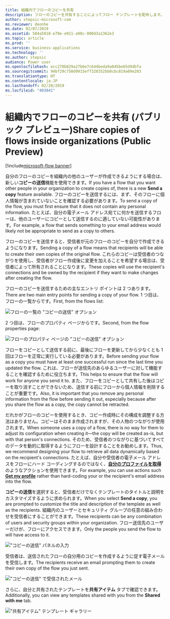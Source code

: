 ```yaml
---
title: 組織内でフローのコピーを共有
description: フローのコピーを共有することによってフロー テンプレートを配布します。
author: stepsic-microsoft-com
ms.reviewer: deonhe
ms.date: 02/07/2019
ms.assetid: 584a5018-e70e-e911-a98c-000d3a1362e3
ms.topic: article
ms.prod: ''
ms.service: business-applications
ms.technology: ''
ms.author: stepsic
audience: Power user
ms.openlocfilehash: ecc270b829a27b6e7c644beda9a045be65d9dbfa
ms.sourcegitcommit: 94bf29c750d9915eff328352bb0cbc819a09e203
ms.translationtype: HT
ms.contentlocale: ja-JP
ms.lasthandoff: 02/20/2019
ms.locfileid: "403841"
---
```

# <a name="share-copies-of-flows-inside-organizations-public-preview"></a><span data-ttu-id="588aa-103">組織内でフローのコピーを共有 (パブリック プレビュー)</span><span class="sxs-lookup"><span data-stu-id="588aa-103">Share copies of flows inside organizations (Public Preview)</span></span>


[!include[microsoft-flow banner](../includes/microsoft-flow.md)]

<span data-ttu-id="588aa-104">自分のフローのコピーを組織内の他のユーザーが作成できるようにする場合は、新しい**コピーの送信**機能を使用できます。</span><span class="sxs-lookup"><span data-stu-id="588aa-104">If you have a flow that you want other people in your organization to create copies of, there is a new **Send a copy** feature available.</span></span> <span data-ttu-id="588aa-105">フローのコピーを送信するには、まず、そのフローに個人情報が含まれていないことを確認する必要があります。</span><span class="sxs-lookup"><span data-stu-id="588aa-105">To send a copy of the flow, you must first ensure that it does not contain any personal information.</span></span> <span data-ttu-id="588aa-106">たとえば、自分の電子メール アドレス宛てに何かを送信するフローは、他のユーザーにコピーとして送信するのに適していない可能性があります。</span><span class="sxs-lookup"><span data-stu-id="588aa-106">For example, a flow that sends something to your email address would likely not be appropriate to send as a copy to others.</span></span>

<span data-ttu-id="588aa-107">フローのコピーを送信すると、受信者が元のフローのコピーを自分で作成できるようになります。</span><span class="sxs-lookup"><span data-stu-id="588aa-107">Sending a copy of a flow means that recipients will be able to create their own copies of the original flow.</span></span> <span data-ttu-id="588aa-108">これらのコピーは受信者のつながりを使用し、受信者がフロー作成後に変更を加えることを希望する場合は、受信者によって所有されることになります。</span><span class="sxs-lookup"><span data-stu-id="588aa-108">These copies will use the recipient's connections and be owned by the recipient if they want to make changes after creating the flow.</span></span>

<span data-ttu-id="588aa-109">フローのコピーを送信するための主なエントリ ポイントは 2 つあります。</span><span class="sxs-lookup"><span data-stu-id="588aa-109">There are two main entry points for sending a copy of your flow.</span></span> <span data-ttu-id="588aa-110">1 つ目は、フローの一覧からです。</span><span class="sxs-lookup"><span data-stu-id="588aa-110">First, from the flows list:</span></span>

![フローの一覧の "コピーの送信" オプション](media/send_a_copy_from_flow_list.png)

<span data-ttu-id="588aa-112">2 つ目は、フローのプロパティ ページからです。</span><span class="sxs-lookup"><span data-stu-id="588aa-112">Second, from the flow properties page:</span></span>

![フローのプロパティ ページの "コピーの送信" オプション](media/send_a_copy_from_flow_properties.png)

<span data-ttu-id="588aa-114">フローをコピーとして送信する前に、最後にフローを更新してから少なくとも 1 回はフローを正常に実行している必要があります。</span><span class="sxs-lookup"><span data-stu-id="588aa-114">Before sending your flow as a copy you must have at least one successful run since the last time you updated the flow.</span></span> <span data-ttu-id="588aa-115">これは、フローが送信先のあらゆるユーザーに対して機能することを確認するために役立ちます。</span><span class="sxs-lookup"><span data-stu-id="588aa-115">This helps to ensure that the flow will work for anyone you send it to.</span></span> <span data-ttu-id="588aa-116">また、フローをコピーとして共有した後はコピーを取り消すことができないため、送信する前にフローから個人情報を削除することが重要です。</span><span class="sxs-lookup"><span data-stu-id="588aa-116">Also, it is important that you remove any personal information from the flow before sending it out, especially because after you share the flow as a copy, the copy cannot be retracted.</span></span>

<span data-ttu-id="588aa-117">だれかがフローのコピーを使用するとき、コピー作成時にその構成を調整する方法はありません。コピーはそのまま作成されますが、その人物のつながりが使用されます。</span><span class="sxs-lookup"><span data-stu-id="588aa-117">When someone uses a copy of a flow, there is no way for them to adjust its configuration when creating it—the copy will be created as-is, but with that person's connections.</span></span> <span data-ttu-id="588aa-118">そのため、受信者のつながりに基づいてすべてのデータを動的に取得するようにフローを設計することをお勧めします。</span><span class="sxs-lookup"><span data-stu-id="588aa-118">Thus, we recommend designing your flow to retrieve all data dynamically based on the recipient's connections.</span></span> <span data-ttu-id="588aa-119">たとえば、自分や受信者の電子メール アドレスをフローにハード コーディングするのではなく、**[自分のプロファイルを取得](https://docs.microsoft.com/connectors/office365users/#get-my-profile--v2-)** のようなアクションを使用できます。</span><span class="sxs-lookup"><span data-stu-id="588aa-119">For example, you can use actions such **[Get my profile](https://docs.microsoft.com/connectors/office365users/#get-my-profile--v2-)** rather than hard-coding your or the recipient's email address into the flow.</span></span>

<span data-ttu-id="588aa-120">**コピーの送信**を選択すると、受信者だけでなくテンプレートのタイトルと説明をカスタマイズするように求められます。</span><span class="sxs-lookup"><span data-stu-id="588aa-120">When you select **Send a copy**, you are prompted to customize the title and description of the template as well as the recipients.</span></span> <span data-ttu-id="588aa-121">組織内のユーザーとセキュリティ グループの任意の組み合わせを受信者にすることができます。</span><span class="sxs-lookup"><span data-stu-id="588aa-121">These recipients can be any combination of users and security groups within your organization.</span></span> <span data-ttu-id="588aa-122">フロー送信先のユーザーだけが、フローにアクセスできます。</span><span class="sxs-lookup"><span data-stu-id="588aa-122">Only the people you send the flow to will have access to it.</span></span>

!["コピーの送信" パネルの入力](media/send_a_copy_panel.png)

<span data-ttu-id="588aa-124">受信者は、送信されたフローの自分用のコピーを作成するように促す電子メールを受信します。</span><span class="sxs-lookup"><span data-stu-id="588aa-124">The recipients receive an email prompting them to create their own copy of the flow you just sent.</span></span>

!["コピーの送信" で受信されたメール](media/send_a_copy_email.png)

<span data-ttu-id="588aa-126">さらに、自分と共有されたテンプレートを**共有アイテム** タブで確認できます。</span><span class="sxs-lookup"><span data-stu-id="588aa-126">Additionally, you can view any templates shared with you from the **Shared with me** tab.</span></span>

!["共有アイテム" テンプレート ギャラリー](media/send_a_copy_shared_with_me.png)